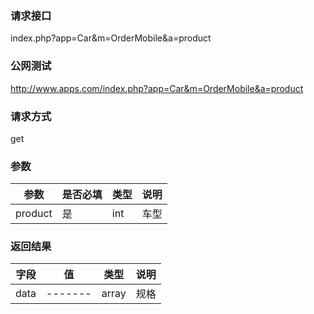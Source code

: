 ### **请求接口**
index.php?app=Car&m=OrderMobile&a=product



### **公网测试**
http://www.apps.com/index.php?app=Car&m=OrderMobile&a=product

### **请求方式**
get


### **参数**
|参数       |是否必填          |类型    |说明        |  
| ---------  |--------    |-------- |--------  | 
|product|是          |int    |车型       |  

### **返回结果**
|字段        |值          |类型    |说明        |
| ---------  |--------    |-------- |--------  |
|data|-------   |array  |规格  |
